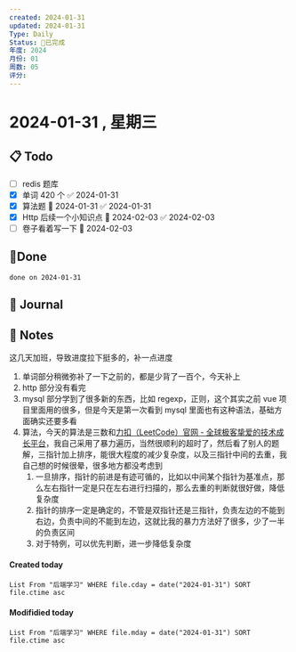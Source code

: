 ```yaml
---
created: 2024-01-31
updated: 2024-01-31
Type: Daily
Status: 🎃已完成
年度: 2024
月份: 01
周数: 05
评分:
---
```

# 2024-01-31 , 星期三

## 📋 Todo
- [ ] redis 题库
- [x] 单词 420 个 ✅ 2024-01-31
- [x] 算法题 📅 2024-01-31 ✅ 2024-01-31
- [x] Http 后续一个小知识点 📅 2024-02-03 ✅ 2024-02-03
- [ ] 卷子看着写一下 📅 2024-02-03

## 🍰Done
```tasks
done on 2024-01-31
```

## 📆 Journal


## 📑 Notes
这几天加班，导致进度拉下挺多的，补一点进度
1. 单词部分稍微弥补了一下之前的，都是少背了一百个，今天补上
2. http 部分没有看完
3. mysql 部分学到了很多新的东西，比如 regexp，正则，这个其实之前 vue 项目里面用的很多，但是今天是第一次看到 mysql 里面也有这种语法，基础方面确实还要多看
4. 算法，今天的算法是三数和[力扣（LeetCode）官网 - 全球极客挚爱的技术成长平台](https://leetcode.cn/problems/3sum/)，我自己采用了暴力遍历，当然很顺利的超时了，然后看了别人的题解，三指针加上排序，能很大程度的减少复杂度，以及三指针中间的去重，我自己想的时候很晕，很多地方都没考虑到
	1. 一旦排序，指针的前进是有迹可循的，比如以中间某个指针为基准点，那么左右指针一定是只在左右进行扫描的，那么去重的判断就很好做，降低复杂度
	2. 指针的排序一定是确定的，不管是双指针还是三指针，负责左边的不能到右边，负责中间的不能到左边，这就比我的暴力方法好了很多，少了一半的负责区间
	3. 对于特例，可以优先判断，进一步降低复杂度

#### Created today

```dataview
List From "后端学习" WHERE file.cday = date("2024-01-31") SORT file.ctime asc
```


#### Modifidied today

```dataview
List From "后端学习" WHERE file.mday = date("2024-01-31") SORT file.ctime asc
```